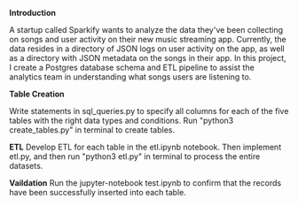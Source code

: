 **Introduction**

A startup called Sparkify wants to analyze the data they've been collecting on songs and user activity on their new music streaming app. Currently, the data resides in a directory of JSON logs on user activity on the app, as well as a directory with JSON metadata on the songs in their app. In this project, I create a Postgres database schema and ETL pipeline to assist the analytics team in understanding what songs users are listening to. 


**Table Creation**

Write statements in sql_queries.py to specify all columns for each of the five tables with the right data types and conditions. Run "python3 create_tables.py" in terminal to create tables.


**ETL**
Develop ETL for each table in the etl.ipynb notebook. Then implement etl.py, and then run "python3 etl.py" in terminal to process the entire datasets.


**Vaildation**
Run the jupyter-notebook test.ipynb to confirm that the records have been successfully inserted into each table.
